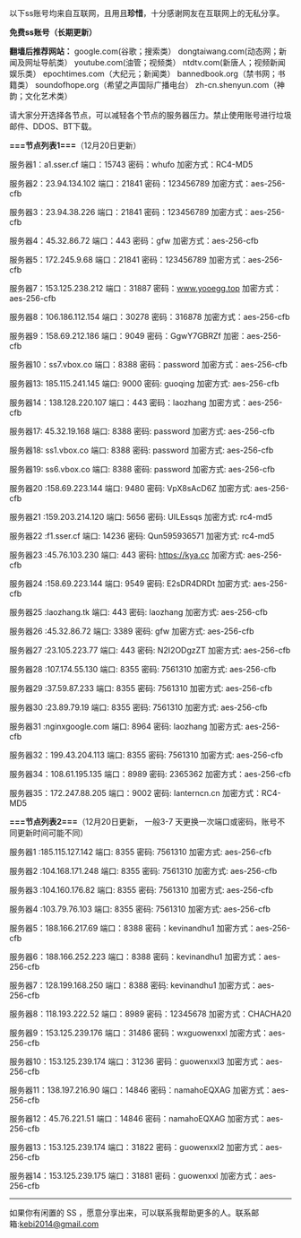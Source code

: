 以下ss账号均来自互联网，且用且**珍惜**，十分感谢网友在互联网上的无私分享。

**免费ss账号（长期更新）**

**翻墙后推荐网站：** google.com(谷歌；搜索类） dongtaiwang.com(动态网；新闻及网址导航类）  youtube.com(油管；视频类）  ntdtv.com(新唐人；视频新闻娱乐类）    epochtimes.com（大纪元；新闻类）   bannedbook.org（禁书网；书籍类）   soundofhope.org（希望之声国际广播电台）
    zh-cn.shenyun.com（神韵；文化艺术类）

请大家分开选择各节点，可以减轻各个节点的服务器压力。禁止使用账号进行垃圾邮件、DDOS、BT下载。

**===节点列表1===**（12月20日更新）

服务器1：a1.sser.cf
端口：15743
密码：whufo
加密方式：RC4-MD5

服务器2：23.94.134.102
端口：21841
密码：123456789
加密方式：aes-256-cfb

服务器3：23.94.38.226
端口：21841
密码：123456789
加密方式：aes-256-cfb


服务器4：45.32.86.72
端口：443
密码：gfw
加密方式：aes-256-cfb

服务器5：172.245.9.68
端口：21841
密码：123456789
加密方式：aes-256-cfb


服务器7：153.125.238.212
端口：31887
密码：www.yooegg.top
加密方式：aes-256-cfb

服务器8：106.186.112.154
端口：30278
密码：316878
加密方式：aes-256-cfb

服务器9：158.69.212.186
端口：9049
密码：GgwY7GBRZf
加密：aes-256-cfb

服务器10：ss7.vbox.co
端口：8388
密码：password
加密方式：aes-256-cfb

服务器13: 185.115.241.145
端口: 9000
密码: guoqing
加密方式: aes-256-cfb

服务器14：138.128.220.107
端口：443
密码：laozhang
加密方式：aes-256-cfb

服务器17: 45.32.19.168
端口: 8388
密码: password
加密方式: aes-256-cfb

服务器18: ss1.vbox.co
端口: 8388
密码: password
加密方式: aes-256-cfb

服务器19: ss6.vbox.co
端口: 8388
密码: password
加密方式: aes-256-cfb

服务器20 :158.69.223.144
端口: 9480
密码: VpX8sAcD6Z
加密方式: aes-256-cfb

服务器21 :159.203.214.120
端口: 5656
密码: UILEssqs
加密方式: rc4-md5

服务器22 :f1.sser.cf
端口: 14236
密码: Qun595936571
加密方式: rc4-md5

服务器23 :45.76.103.230
端口: 443
密码: https://kya.cc
加密方式: aes-256-cfb

服务器24 :158.69.223.144 
端口: 9549
密码: E2sDR4DRDt
加密方式: aes-256-cfb


服务器25 :laozhang.tk
端口: 443
密码: laozhang
加密方式: aes-256-cfb

服务器26 :45.32.86.72
端口: 3389
密码: gfw
加密方式: aes-256-cfb

服务器27 :23.105.223.77
端口: 443
密码: N2I2ODgzZT
加密方式: aes-256-cfb

服务器28 :107.174.55.130
端口: 8355
密码: 7561310
加密方式: aes-256-cfb

服务器29 :37.59.87.233
端口: 8355
密码: 7561310
加密方式: aes-256-cfb

服务器30 :23.89.79.19
端口: 8355
密码: 7561310
加密方式: aes-256-cfb

服务器31 :nginxgoogle.com
端口: 8964
密码: laozhang
加密方式: aes-256-cfb

服务器32：199.43.204.113 端口: 8355 密码: 7561310 加密方式: aes-256-cfb

服务器34：108.61.195.135 端口：8989 密码: 2365362 加密方式：aes-256-cfb

服务器35：172.247.88.205 端口：9002 密码: lanterncn.cn 加密方式：RC4-MD5


**===节点列表2===**（12月20日更新， 一般3-7 天更换一次端口或密码，账号不同更新时间可能不同）

服务器1 :185.115.127.142 端口: 8355  密码: 7561310  加密方式: aes-256-cfb

服务器2 :104.168.171.248 端口: 8355  密码: 7561310  加密方式: aes-256-cfb

服务器3 :104.160.176.82 端口: 8355  密码: 7561310  加密方式: aes-256-cfb

服务器4 :103.79.76.103 端口: 8355  密码: 7561310  加密方式: aes-256-cfb

服务器5：188.166.217.69  端口：8388  密码：kevinandhu1   加密方式：aes-256-cfb

服务器6：188.166.252.223 端口：8388  密码：kevinandhu1   加密方式：aes-256-cfb

服务器7：128.199.168.250 端口：8388  密码: kevinandhu1  加密方式：aes-256-cfb

服务器8：118.193.222.52  端口：8989  密码：12345678  加密方式：CHACHA20

服务器9：153.125.239.176  端口：31486  密码：wxguowenxxl  加密方式：aes-256-cfb

服务器10：153.125.239.174  端口：31236  密码：guowenxxl3  加密方式：aes-256-cfb

服务器11：138.197.216.90  端口：14846  密码：namahoEQXAG  加密方式：aes-256-cfb

服务器12：45.76.221.51  端口：14846  密码：namahoEQXAG  加密方式：aes-256-cfb

服务器13：153.125.239.174  端口：31822  密码：guowenxxl2  加密方式：aes-256-cfb

服务器14：153.125.239.175  端口：31881  密码：guowenxxl  加密方式：aes-256-cfb




***


如果你有闲置的 SS ，愿意分享出来，可以联系我帮助更多的人。联系邮箱:kebi2014@gmail.com



